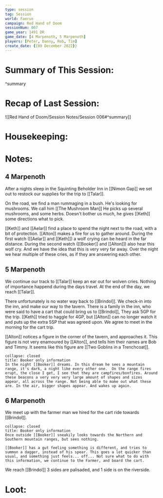 ```yaml
---
type: session
tag: Session
world: Faerun
campaign: Red Hand of Doom
sessionNum: 007
game_year: 1491 DR
game_date: [4 Marpenoth, 5 Marpenoth]
players: [Peter, Danny, Rob, Tim]
create_date: {{09 December 2022}}
---
```




# Summary of This Session:

^summary

# Recap of Last Session:
![[Red Hand of Doom/Session Notes/Session 006#^summary]]

# Housekeeping:

# Notes:
## 4 Marpenoth
After a nights sleep in the Squinting Beholder Inn in [[Nimon Gap]] we set out to restock our supplies for the trip to [[Talar]].

On the road, we find a man rummaging in a bush. He's looking for mushrooms. We call him [[The Mushroom Man]]  He picks up several mushrooms, and some herbs. Doesn't bother us much, he gives [[Keth]] some directions what to pick.

[[Keth]] and [[Aelar]] find a place to spend the night next to the road, with a bit of protection. [[Alton]] makes a fire for us to gather around. 
During the first watch ([[Aelar]] and [[Keth]]) a wolf crying can be heard in the far distance.
During the second watch ([[Booker]] and [[Alton]])  also hear this wolf cry. And we have the idea that this is very very far away. Over the night we hear multiple of these cries, as if they are answering each other.

## 5 Marpenoth
We continue our track to [[Talar]] keep an ear out for wolven cries. 
Nothing of importance happend during the days travel.
At the end of the day, we reach [[Talar]].

There unfortunately is no water way back to [[Brindol]].
We check-in into the inn, and make our way to the tavern.
There is a family in the inn, who were said to have a cart that could bring us to [[Brindol]], They ask 5GP for the trip. [[Keth]] tried to haggle for 4GP, but [[Alton]] can no longer watch it and puts up the extra 5SP that was agreed upon. We agree to meet in the morning for the cart trip.

[[Alton]] notices a figure in the corner of the tavern, and approaches it. This figure is not very enamoured by [[Alton]], and tells him their names are Bob and Timmy.  It seems like this figure are [[Two Goblins in a Trenchcoat]].

```ad-booker
collapse: closed
title: Booker only information
In the night [[Booker]] dreams. In this dream he sees a mountain range, it's dark, a night like every other one.  On the range fires erupt, the close I get, I see that they are campfires/bonfires. Around these beacons a very very very large amount of shapes and sizes appear, all across the range. Not being able to make out what these are. In the air, bigger shapes appear. And wakes up again.
```


## 6 Marpenoth
We meet up with the farmer man we hired for the cart ride towards [[Brindol]].

```ad-booker
collapse: closed
title: Booker only information
Once outside [[Booker]] sneakily looks towards the Northern and Southern mountain ranges, but sees nothing.

[[Booker]] has a gut feeling something is different, and tries to summon a dagger, instead of his spear. This goes a lot quicker than usual, and something just feels... off... Not sure what to do with this information, we continue to the Farmer, and board the cart.
```

We reach [[Brindol]] 3 sides are palisaded, and 1 side is on the riverside.




# Loot:

